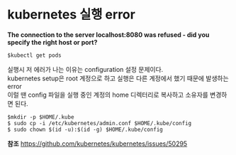 # kubernetes 실행 error 
**The connection to the server localhost:8080 was refused - did you specify the right host or port?**  

    $kubectl get pods  
  
실행시 저 에러가 나는 이유는 configuration 설정 문제이다.  
kubernetes setup은 root 계정으로 하고 실행은 다른 계정에서 했기 때문에 발생하는 error  
이럴 땐 config 파일을 실행 중인 계정의 home 디렉터리로 복사하고 소유자를 변경하면 된다.  

    $mkdir -p $HOME/.kube  
    $ sudo cp -i /etc/kubernetes/admin.conf $HOME/.kube/config  
    $ sudo chown $(id -u):$(id -g) $HOME/.kube/config  

**참조**
https://github.com/kubernetes/kubernetes/issues/50295  
